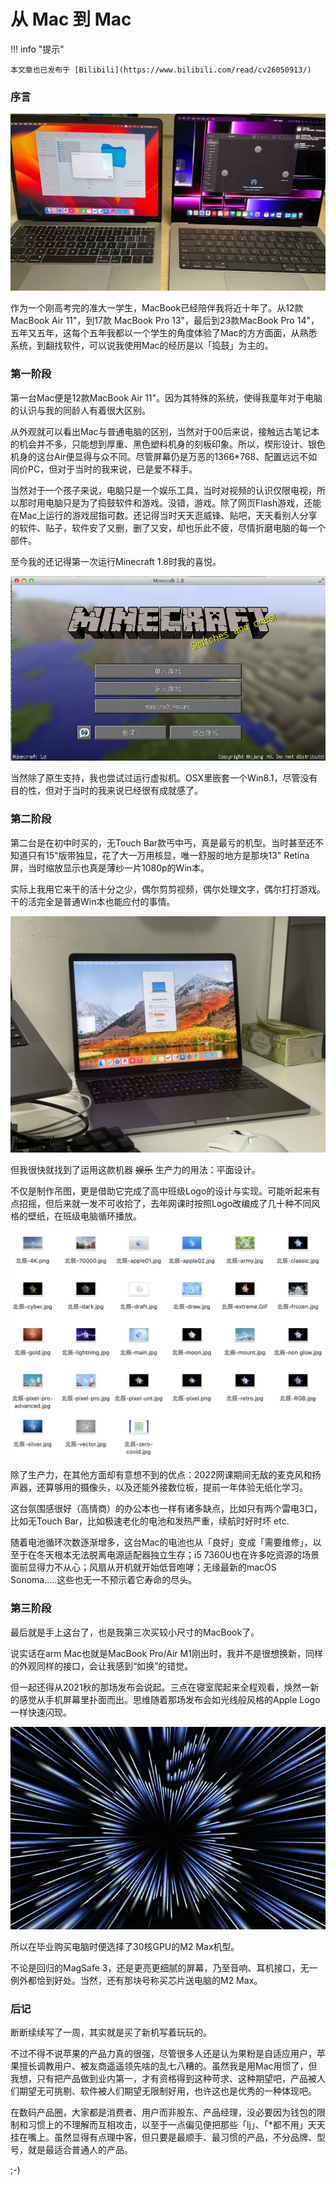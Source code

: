 # 从 Mac 到 Mac

!!! info "提示"

    本文章也已发布于 [Bilibili](https://www.bilibili.com/read/cv26050913/) 

### 序言

![](img/fm2m.png)

作为一个刚高考完的准大一学生，MacBook已经陪伴我将近十年了。从12款MacBook Air 11"，到17款 MacBook Pro 13"，最后到23款MacBook Pro 14"，五年又五年，这每个五年我都以一个学生的角度体验了Mac的方方面面，从熟悉系统，到翻找软件，可以说我使用Mac的经历是以「捣鼓」为主的。

### 第一阶段

第一台Mac便是12款MacBook Air 11"。因为其特殊的系统，使得我童年对于电脑的认识与我的同龄人有着很大区别。

从外观就可以看出Mac与普通电脑的区别，当然对于00后来说，接触远古笔记本的机会并不多，只能想到厚重、黑色塑料机身的刻板印象。所以，楔形设计、银色机身的这台Air便显得与众不同。尽管屏幕仍是万恶的1366*768、配置远远不如同价PC，但对于当时的我来说，已是爱不释手。

当然对于一个孩子来说，电脑只是一个娱乐工具，当时对视频的认识仅限电视，所以那时用电脑只是为了捣鼓软件和游戏。没错，游戏。除了网页Flash游戏，还能在Mac上运行的游戏屈指可数。还记得当时天天逛威锋、贴吧，天天看别人分享的软件、贴子，软件安了又删，删了又安，却也乐此不疲，尽情折磨电脑的每一个部件。

至今我的还记得第一次运行Minecraft 1.8时我的喜悦。

![](img/minecraft.png)

当然除了原生支持，我也尝试过运行虚拟机。OSX里嵌套一个Win8.1，尽管没有目的性，但对于当时的我来说已经很有成就感了。

### 第二阶段

第二台是在初中时买的，无Touch Bar款丐中丐，真是最亏的机型。当时甚至还不知道只有15"版带独显，花了大一万用核显，唯一舒服的地方是那块13" Retina屏，当时缩放显示也真是薄纱一片1080p的Win本。

实际上我用它来干的活十分之少，偶尔剪剪视频，偶尔处理文字，偶尔打打游戏。干的活完全是普通Win本也能应付的事情。

![](img/old-mac.png)

但我很快就找到了运用这款机器 ~~娱乐~~ 生产力的用法：平面设计。

不仅是制作吊图，更是借助它完成了高中班级Logo的设计与实现。可能听起来有点招摇，但后来就一发不可收拾了，去年网课时按照Logo改编成了几十种不同风格的壁纸，在班级电脑循环播放。

![](img/posters.png)

除了生产力，在其他方面却有意想不到的优点：2022网课期间无敌的麦克风和扬声器，还算够用的摄像头，以及还能外接数位板，提前一年体验无纸化学习。

这台氛围感很好（高情商）的办公本也一样有诸多缺点，比如只有两个雷电3口，比如无Touch Bar，比如极速老化的电池和发热严重，续航时好时坏 etc.

随着电池循环次数逐渐增多，这台Mac的电池也从「良好」变成「需要维修」，以至于在冬天根本无法脱离电源适配器独立生存；i5 7360U也在许多吃资源的场景面前显得力不从心；风扇从开机就开始低音咆哮；无缘最新的macOS Sonoma.....这些也无一不预示着它寿命的尽头。

### 第三阶段

最后就是手上这台了，也是我第三次买较小尺寸的MacBook了。

说实话在arm Mac也就是MacBook Pro/Air M1刚出时，我并不是很想换新，同样的外观同样的接口，会让我感到“如换”的错觉。

但一起还得从2021秋的那场发布会说起。三点在寝室爬起来全程观看，焕然一新的感觉从手机屏幕里扑面而出。思维随着那场发布会如光线般风格的Apple Logo一样快速闪现。

![](img/apple.png)

所以在毕业购买电脑时便选择了30核GPU的M2 Max机型。

不论是回归的MagSafe 3，还是更亮更细腻的屏幕，乃至音响、耳机接口，无一例外都恰到好处。当然，还有那块号称买芯片送电脑的M2 Max。

### 后记

断断续续写了一周，其实就是买了新机写着玩玩的。

不过不得不说苹果的产品力真的很强，尽管很多人还是认为果粉是自适应用户，苹果擅长调教用户、被友商遥遥领先啥的乱七八糟的。虽然我是用Mac用惯了，但我想，只有把产品做到业内第一，才有资格得到这种苛求、这种期望吧，产品被人们期望无可挑剔、软件被人们期望无限制好用，也许这也是优秀的一种体现吧。

在数码产品圈，大家都是消费者、用户而非股东、产品经理，没必要因为钱包的限制和习惯上的不理解而互相攻击，以至于一点偏见便把那些「lj」、「*都不用」天天挂在嘴上。虽然显得有点理中客，但只要是最顺手、最习惯的产品，不分品牌、型号，就是最适合普通人的产品。

;-)